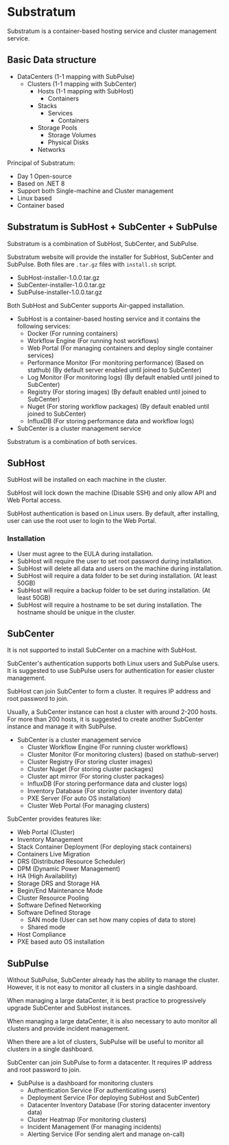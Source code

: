 # Substratum

Substratum is a container-based hosting service and cluster management service.

## Basic Data structure

* DataCenters (1-1 mapping with SubPulse)
  * Clusters (1-1 mapping with SubCenter)
    * Hosts (1-1 mapping with SubHost)
      * Containers
    * Stacks
      * Services
        * Containers
    * Storage Pools
      * Storage Volumes
      * Physical Disks
    * Networks

Principal of Substratum:

* Day 1 Open-source
* Based on .NET 8
* Support both Single-machine and Cluster management
* Linux based
* Container based

## Substratum is SubHost + SubCenter + SubPulse

Substratum is a combination of SubHost, SubCenter, and SubPulse.

Substratum website will provide the installer for SubHost, SubCenter and SubPulse. Both files are `.tar.gz` files with `install.sh` script.

* SubHost-installer-1.0.0.tar.gz
* SubCenter-installer-1.0.0.tar.gz
* SubPulse-installer-1.0.0.tar.gz

Both SubHost and SubCenter supports Air-gapped installation.

* SubHost is a container-based hosting service and it contains the following services:
  * Docker (For running containers)
  * Workflow Engine (For running host workflows)
  * Web Portal (For managing containers and deploy single container services)
  * Performance Monitor (For monitoring performance) (Based on stathub) (By default server enabled until joined to SubCenter)
  * Log Monitor (For monitoring logs) (By default enabled until joined to SubCenter)
  * Registry (For storing images) (By default enabled until joined to SubCenter)
  * Nuget (For storing workflow packages) (By default enabled until joined to SubCenter)
  * InfluxDB (For storing performance data and workflow logs)
* SubCenter is a cluster management service

Substratum is a combination of both services.

## SubHost

SubHost will be installed on each machine in the cluster.

SubHost will lock down the machine (Disable SSH) and only allow API and Web Portal access.

SubHost authentication is based on Linux users. By default, after installing, user can use the root user to login to the Web Portal.

### Installation

* User must agree to the EULA during installation.
* SubHost will require the user to set root password during installation.
* SubHost will delete all data and users on the machine during installation.
* SubHost will require a data folder to be set during installation. (At least 50GB)
* SubHost will require a backup folder to be set during installation. (At least 50GB)
* SubHost will require a hostname to be set during installation. The hostname should be unique in the cluster.

## SubCenter

It is not supported to install SubCenter on a machine with SubHost.

SubCenter's authentication supports both Linux users and SubPulse users. It is suggested to use SubPulse users for authentication for easier cluster management.

SubHost can join SubCenter to form a cluster. It requires IP address and root password to join.

Usually, a SubCenter instance can host a cluster with around 2-200 hosts. For more than 200 hosts, it is suggested to create another SubCenter instance and manage it with SubPulse.

* SubCenter is a cluster management service
  * Cluster Workflow Engine (For running cluster workflows)
  * Cluster Monitor (For monitoring clusters) (based on stathub-server)
  * Cluster Registry (For storing cluster images)
  * Cluster Nuget (For storing cluster packages)
  * Cluster apt mirror (For storing cluster packages)
  * InfluxDB (For storing performance data and cluster logs)
  * Inventory Database (For storing cluster inventory data)
  * PXE Server (For auto OS installation)
  * Cluster Web Portal (For managing clusters)

SubCenter provides features like:

* Web Portal (Cluster)
* Inventory Management
* Stack Container Deployment (For deploying stack containers)
* Containers Live Migration
* DRS (Distributed Resource Scheduler)
* DPM (Dynamic Power Management)
* HA (High Availability)
* Storage DRS and Storage HA
* Begin/End Maintenance Mode
* Cluster Resource Pooling
* Software Defined Networking
* Software Defined Storage
  * SAN mode (User can set how many copies of data to store)
  * Shared mode
* Host Compliance
* PXE based auto OS installation

## SubPulse

Without SubPulse, SubCenter already has the ability to manage the cluster. However, it is not easy to monitor all clusters in a single dashboard.

When managing a large dataCenter, it is best practice to progressively upgrade SubCenter and SubHost instances.

When managing a large dataCenter, it is also necessary to auto monitor all clusters and provide incident management.

When there are a lot of clusters, SubPulse will be useful to monitor all clusters in a single dashboard.

SubCenter can join SubPulse to form a datacenter. It requires IP address and root password to join.

* SubPulse is a dashboard for monitoring clusters
  * Authentication Service (For authenticating users)
  * Deployment Service (For deploying SubHost and SubCenter)
  * Datacenter Inventory Database (For storing datacenter inventory data)
  * Cluster Heatmap (For monitoring clusters)
  * Incident Management (For managing incidents)
  * Alerting Service (For sending alert and manage on-call)
